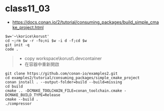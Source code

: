 # class11_03
* https://docs.conan.io/2/tutorial/consuming_packages/build_simple_cmake_project.html
```
$w='~\korice\korust'
cd ~;rm $w -r -fo;ni $w -i d -f;cd $w
git init -q
code .
```
> * copy workspace\\korust\\.devcontainer
> * 在容器中重新開啟
```
git clone https://github.com/conan-io/examples2.git
cd examples2/tutorial/consuming_packages/simple_cmake_project
conan install . --output-folder=build --build=missing
cd build
cmake .. -DCMAKE_TOOLCHAIN_FILE=conan_toolchain.cmake -DCMAKE_BUILD_TYPE=Release
cmake --build .
./compressor
```

